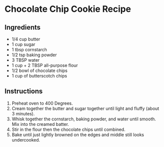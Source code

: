 # Chocolate Chip Cookie Recipe

## Ingredients

- 1/4 cup butter
- 1 cup sugar
- 1 tbsp cornstarch
- 1/2 tsp baking powder
- 3 TBSP water
- 1 cup + 2 TBSP all-purpose flour
- 1/2 bowl of chocolate chips
- 1 cup of butterscotch chips

## Instructions

1. Preheat oven to 400 Degrees.
2. Cream together the butter and sugar together until light and fluffy (about 3 minutes).
3. Whisk together the cornstarch, baking powder, and water until smooth. Mix into the creamed batter.
4. Stir in the flour then the chocolate chips until combined.
5. Bake until just lightly browned on the edges and middle still looks undercooked.
